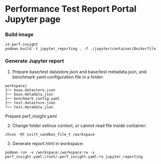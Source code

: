 # Performance Test Report Portal Jupyter page

### Build image
```
cd perf-insight
podman build -t jupyter_reporting . -f ./jupyter/container/Dockerfile 
```

### Generate Jupyter report
1. Prepare base/test datastore.json and base/test metadata.json, and benchmark yaml configuration file in a folder:
```
workspace/
├── base.datastore.json
├── base.metadata.json
├── benchmark_config.yaml
├── test.datastore.json
└── test.metadata.json
```
Prepare perf_insight.yaml

2. Change folder selinux context, or cannot read file inside container:
```
chcon -Rt svirt_sandbox_file_t /workspace
```

3. Generate report.html in workspace:
```
podman run -v /workspace:/workspace:rw -v perf_insight.yaml:/root/.perf_insight.yaml:ro jupyter_reporting
```

